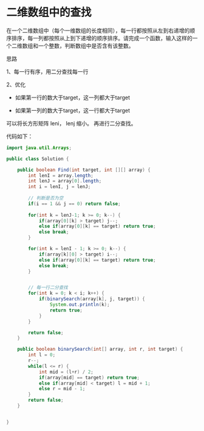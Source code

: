 # 二维数组中的查找

​          在一个二维数组中（每个一维数组的长度相同），每一行都按照从左到右递增的顺序排序，每一列都按照从上到下递增的顺序排序。请完成一个函数，输入这样的一个二维数组和一个整数，判断数组中是否含有该整数。



思路

1、每一行有序，用二分查找每一行

2、优化

- 如果第一行的数大于target，这一列都大于target  

- 如果第一列的数大于target，这一行都大于target

可以将长方形矩阵 leni， lenj  缩小。 再进行二分查找。



代码如下：

```java
import java.util.Arrays;

public class Solution {

	public boolean Find(int target, int [][] array) {
		int lenI = array.length;
		int lenJ = array[0].length;
		int i = lenI, j = lenJ;
        
        // 判断是否为空
        if(i == 1 && j == 0) return false;
        
		for(int k = lenJ-1; k >= 0; k--) {
			if(array[0][k] > target) j--;
			else if(array[0][k] == target) return true;
			else break;
		}

		for(int k = lenI - 1; k >= 0; k--) {
			if(array[k][0] > target) i--;
			else if(array[0][k] == target) return true;
			else break;
		}


		// 每一行二分查找
		for(int k = 0; k < i; k++) {
			if(binarySearch(array[k], j, target)) {
				System.out.println(k);
				return true;
			}
		}

 		return false;
	}

	public boolean binarySearch(int[] array, int r, int target) {
		int l = 0;
		r--;
		while(l <= r) {
			int mid = (l+r) / 2;
			if(array[mid] == target) return true;
			else if(array[mid] < target) l = mid + 1;
			else r = mid - 1;
		}
		return false;
	}


}
```

